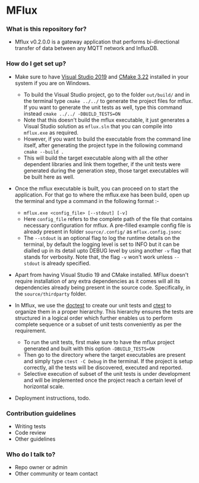 # MFlux #

### What is this repository for? ###

* Mflux v0.2.0.0 is a gateway application that performs bi-directional transfer of data between any MQTT network and InfluxDB.

### How do I get set up? ###

* Make sure to have [Visual Studio 2019](https://visualstudio.microsoft.com/vs/) and [CMake 3.22](https://cmake.org/download/) installed in your system if you are on Windows.
    - To build the Visual Studio project, go to the folder `out/build/` and in the terminal type `cmake ../../` to generate the project files for mflux. If you want to generate the unit tests as well, type this command instead `cmake ../../ -DBUILD_TESTS=ON`
    - Note that this doesn't build the mflux executable, it just generates a Visual Studio solution as `mflux.sln` that you can compile into `mflux.exe` as required. 
    - However, if you want to build the executable from the command line itself, after generating the project type in the following command `cmake --build .`
    - This will build the target executable along with all the other dependent libraries and link them together, if the unit tests were generated during the generation step, those target executables will be built here as well.
    
* Once the mflux executable is built, you can proceed on to start the application. For that go to where the mflux.exe has been build, open up the terminal and type a command in the following format :-
    -  `mflux.exe <config_file> [--stdout] [-v]`
    - Here `config_file` refers to the complete path of the file that contains necessary configuration for mflux. A pre-filled example config file is already present in folder `source/.config/` as `mflux.config.jsonc`
    - The `--stdout` is an optional flag to log the runtime details on the terminal, by default the logging level is set to INFO but it can be dialled up in its detail upto DEBUG level by using another `-v` flag that stands for verbosity. Note that, the flag `-v` won't work unless `--stdout` is already specified.

* Apart from having Visual Studio 19 and CMake installed. MFlux doesn't require installation of any extra dependencies as it comes will all its dependencies already being present in the source code. Specifically, in the `source/thirdparty` folder.

* In Mflux, we use the [doctest](https://github.com/doctest/doctest) to create our unit tests and [ctest](https://cmake.org/cmake/help/latest/manual/ctest.1.html) to organize them in a proper hierarchy. This hierarchy ensures the tests are structured in a logical order which further enables us to perform complete sequence or a subset of unit tests conveniently as per the requirement.
    - To run the unit tests, first make sure to have the mflux project generated and built with this option `-DBUILD_TESTS=ON`
    - Then go to the directory where the target executables are present and simply type `ctest -C Debug` in the terminal. If the project is setup correctly, all the tests will be discovered, executed and reported.
    - Selective execution of subset of the unit tests is under development and will be implemented once the project reach a certain level of horizontal scale.  

* Deployment instructions, todo.

### Contribution guidelines ###

* Writing tests
* Code review
* Other guidelines

### Who do I talk to? ###

* Repo owner or admin
* Other community or team contact